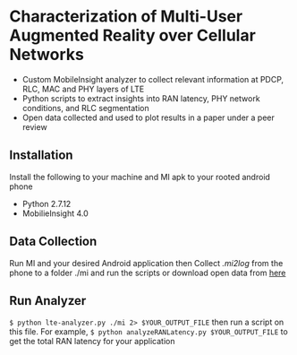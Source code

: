 # Characterization of Multi-User Augmented Reality over Cellular Networks
- Custom MobileInsight analyzer to collect relevant information at PDCP, RLC, MAC and PHY layers of LTE
- Python scripts to extract insights into RAN latency, PHY network conditions, and RLC segmentation
- Open data collected and used to plot results in a paper under a peer review
## Installation
Install the following to your machine and MI apk to your rooted android phone
- Python 2.7.12
- MobilieInsight 4.0
## Data Collection
Run MI and your desired Android application then
Collect *.mi2log* from the phone to a folder ./mi and run the scripts
or download open data from [here](https://osf.io/mpnrw/?view_only=d4c253756a264f6face477cebb074eae)
## Run Analyzer
`$ python lte-analyzer.py ./mi 2> $YOUR_OUTPUT_FILE`
then run a script on this file. For example,
`$ python analyzeRANLatency.py $YOUR_OUTPUT_FILE`
to get the total RAN latency for your application
